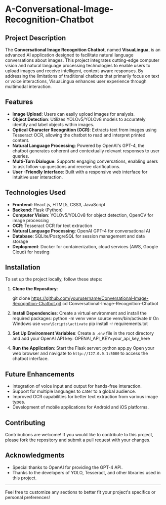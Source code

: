 # A-Conversational-Image-Recognition-Chatbot

## Project Description

The **Conversational Image Recognition Chatbot**, named **VisuaLingua**, is an advanced AI application designed to facilitate natural language conversations about images. This project integrates cutting-edge computer vision and natural language processing technologies to enable users to upload images and receive intelligent, context-aware responses. By addressing the limitations of traditional chatbots that primarily focus on text or voice interactions, VisuaLingua enhances user experience through multimodal interaction.

## Features

- **Image Upload**: Users can easily upload images for analysis.
- **Object Detection**: Utilizes YOLOv5/YOLOv8 models to accurately identify and label objects within images.
- **Optical Character Recognition (OCR)**: Extracts text from images using Tesseract OCR, allowing the chatbot to read and interpret printed content.
- **Natural Language Processing**: Powered by OpenAI's GPT-4, the chatbot generates coherent and contextually relevant responses to user queries.
- **Multi-Turn Dialogue**: Supports engaging conversations, enabling users to ask follow-up questions and receive clarifications.
- **User -Friendly Interface**: Built with a responsive web interface for intuitive user interaction.

## Technologies Used

- **Frontend**: React.js, HTML5, CSS3, JavaScript
- **Backend**: Flask (Python)
- **Computer Vision**: YOLOv5/YOLOv8 for object detection, OpenCV for image processing
- **OCR**: Tesseract OCR for text extraction
- **Natural Language Processing**: OpenAI GPT-4 for conversational AI
- **Database**: SQLite/PostgreSQL for session management and data storage
- **Deployment**: Docker for containerization, cloud services (AWS, Google Cloud) for hosting

## Installation

To set up the project locally, follow these steps:

1. **Clone the Repository**:

   git clone https://github.com/yourusername/Conversational-Image-Recognition-Chatbot.git
   cd Conversational-Image-Recognition-Chatbot
   

2. **Install Dependencies**:
   Create a virtual environment and install the required packages:
   python -m venv venv
   source venv/bin/activate  # On Windows use `venv\Scripts\activate`
   pip install -r requirements.txt
   

4. **Set Up Environment Variables**:
   Create a `.env` file in the root directory and add your OpenAI API key: OPENAI_API_KEY=your_api_key_here
   
5. **Run the Application**:
   Start the Flask server: python app.py
   Open your web browser and navigate to `http://127.0.0.1:5000` to access the chatbot interface.

## Future Enhancements

- Integration of voice input and output for hands-free interaction.
- Support for multiple languages to cater to a global audience.
- Improved OCR capabilities for better text extraction from various image types.
- Development of mobile applications for Android and iOS platforms.

## Contributing

Contributions are welcome! If you would like to contribute to this project, please fork the repository and submit a pull request with your changes.

## Acknowledgments

- Special thanks to OpenAI for providing the GPT-4 API.
- Thanks to the developers of YOLO, Tesseract, and other libraries used in this project.

---

Feel free to customize any sections to better fit your project's specifics or personal preferences!
